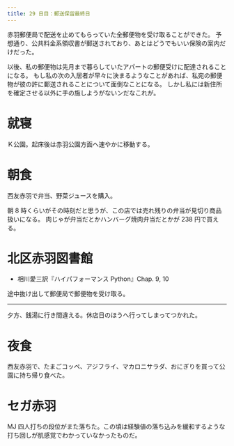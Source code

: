 ```yaml
---
title: 29 日目：郵送保留最終日
---
```


赤羽郵便局で配送を止めてもらっていた全郵便物を受け取ることができた。
予想通り、公共料金系領収書が郵送されており、あとはどうでもいい保険の案内だけだった。

以後、私の郵便物は先月まで暮らしていたアパートの郵便受けに配達されることになる。
もし私の次の入居者が早々に決まるようなことがあれば、私宛の郵便物が彼の許に郵送されることについて面倒なことになる。
しかし私には新住所を確定させる以外に手の施しようがないンだなこれが。

# 就寝

Ｋ公園。起床後は赤羽公園方面へ速やかに移動する。

# 朝食

西友赤羽で弁当、野菜ジュースを購入。

朝 8 時くらいがその時刻だと思うが、この店では売れ残りの弁当が見切り商品扱いになる。
肉じゃが弁当だとかハンバーグ焼肉弁当だとかが 238 円で買える。

# 北区赤羽図書館

* 相川愛三訳『ハイパフォーマンス Python』Chap. 9, 10

途中抜け出して郵便局で郵便物を受け取る。

---

夕方、銭湯に行き間違える。休店日のほうへ行ってしまってつかれた。

# 夜食

西友赤羽で、たまごコッペ、アジフライ、マカロニサラダ、おにぎりを買って公園に持ち帰り食べた。

# セガ赤羽

MJ 四人打ちの段位がまた落ちた。この頃は経験値の落ち込みを緩和するような打ち回しが肌感覚でわかっていなかったものだ。
